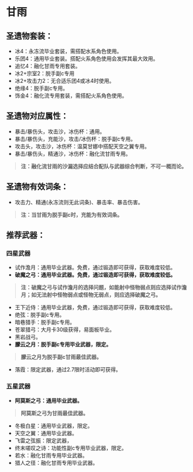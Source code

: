 
# 甘雨

## 圣遗物套装：
- 冰4：永冻流毕业套装，需搭配水系角色使用。
- 乐团4：通用毕业套装。搭配火系角色使用会发挥其最大效用。
- 追忆4：融化甘雨专用套装。
- 冰2+宗室2：脱手副c专用
- 冰2+攻击力2：无合适乐团4或冰4时使用。
- 绝缘4：脱手副c专用。
- 饰金4：融化流专用套装，需搭配火系角色使用。

## 圣遗物对应属性：
- 暴击/暴伤头，攻击沙，冰伤杯：通用。
- 暴击/暴伤头，充能沙，攻击/冰伤杯：脱手副c专用。
- 攻击头，攻击沙，冰伤杯：温莫甘娜中搭配天空之翼专用。
- 暴击/暴伤头，精通沙，冰伤杯：融化流甘雨专用。

>**注：融化流甘雨的沙漏选择应结合配队与武器综合判断，不可一概而论。**


## 圣遗物有效词条：
- 攻击力、精通(永冻流则无此词条)、暴击率、暴击伤害。

>**注：当甘雨为脱手副c时，充能为有效词条。**


## 推荐武器：
### 四星武器
- 试作澹月：通用毕业武器。免费，通过锻造即可获得，获取难度较低。
- **破魔之弓：通用毕业武器。免费，通过锻造即可获得，获取难度较低。**

>**注：破魔之弓与试作澹月的选择问题，如能射中怪物弱点则应选择试作澹月；如无法射中怪物弱点或怪物无弱点，则应选择破魔之弓。**

- 王下近侍：通用毕业武器，免费，通过锻造即可获得，获取难度较低。
- 绝弦：脱手副c专用。
- 暗巷猎手：脱手副c专用。
- 苍翠猎弓：大月卡30级获得，易面板毕业。
- 黑岩战弓。
- **朦云之月：脱手副c专用毕业武器，限定。**

>**朦云之月为脱手副c甘雨最佳武器。**

- 落霞：限定武器，通过2.7限时活动即可获得。

### 五星武器
- **阿莫斯之弓：通用毕业武器。**

>**阿莫斯之弓为甘雨最佳武器。**

- 冬极白星：通用毕业武器，限定。
- 天空之翼：通用毕业武器。
- 飞雷之弦振：限定武器，
- 终末嗟叹之诗：功能性副c专用毕业武器，限定。
- 若水：融化甘雨专用毕业武器。
- 猎人之径：融化甘雨专用毕业武器。

